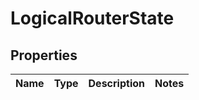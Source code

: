 # LogicalRouterState

## Properties
Name | Type | Description | Notes
------------ | ------------- | ------------- | -------------
